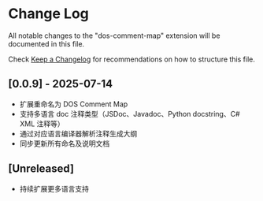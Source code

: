 # Change Log

All notable changes to the "dos-comment-map" extension will be documented in this file.

Check [Keep a Changelog](http://keepachangelog.com/) for recommendations on how to structure this file.

## [0.0.9] - 2025-07-14

- 扩展重命名为 DOS Comment Map
- 支持多语言 doc 注释类型（JSDoc、Javadoc、Python docstring、C# XML 注释等）
- 通过对应语言编译器解析注释生成大纲
- 同步更新所有命名及说明文档

## [Unreleased]

- 持续扩展更多语言支持